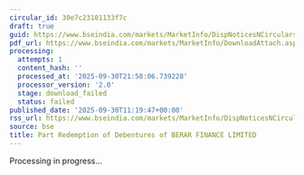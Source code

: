 ```yaml
---
circular_id: 30e7c23101133f7c
draft: true
guid: https://www.bseindia.com/markets/MarketInfo/DispNoticesNCirculars.aspx?Noticeid={D6A5CB20-AFDB-4AE8-9C61-DDDE7133E9A9}&noticeno=20250930-24&dt=09/30/2025&icount=24&totcount=114&flag=0
pdf_url: https://www.bseindia.com/markets/MarketInfo/DownloadAttach.aspx?id=20250930-24&attachedId=
processing:
  attempts: 1
  content_hash: ''
  processed_at: '2025-09-30T21:58:06.739228'
  processor_version: '2.0'
  stage: download_failed
  status: failed
published_date: '2025-09-30T11:19:47+00:00'
rss_url: https://www.bseindia.com/markets/MarketInfo/DispNoticesNCirculars.aspx?Noticeid={D6A5CB20-AFDB-4AE8-9C61-DDDE7133E9A9}&noticeno=20250930-24&dt=09/30/2025&icount=24&totcount=114&flag=0
source: bse
title: Part Redemption of Debentures of BERAR FINANCE LIMITED
---
```


Processing in progress...